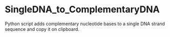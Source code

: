 # SingleDNA_to_ComplementaryDNA
Python script adds complementary nucleotide bases to a single DNA strand sequence and copy it on clipboard.
